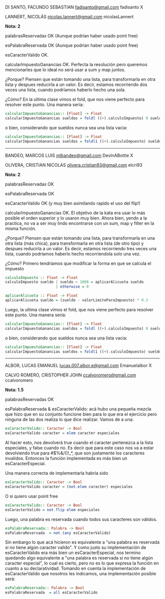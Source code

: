 DI SANTO, FACUNDO SEBASTIAN	fadisanto@gmail.com	fadisanto		X

LANNERT, NICOLÁS	nicolas.lannert@gmail.com	nicolasLannert

**Nota: 2** 

palabrasReservadas OK (Aunque podrían haber usado point free)

esPalabraReservada OK (Aunque podrían haber usado point free)

esCaracterValido OK. 

calcularImpuestoGanancias OK. Perfecta la resolución pero queremos mencionarles que lo ideal no será usar a sum y map juntos.

¿Porque? Piensen que están tomando una lista, para transformarla en otra lista y despues reducirla a un valor. 
Es decir, estamos recorriendo dos veces una lista, cuando podríamos haberlo hecho una sola. 

¿Cómo?
En la ultima clase vimos el fold, que nos viene perfecto para resolver este punto. Una manera sería:
```Haskell
calcularImpuestoGanancias:: [Float] -> Float
calcularImpuestoGanancias sueldos = foldl ((+).calculoImpuesto) 0 sueldos 
```
o bien, considerando que sueldos nunca sea una lista vacia:
```Haskell
calcularImpuestoGanancias:: [Float] -> Float
calcularImpuestoGanancias sueldos = foldl1 ((+).calculoImpuesto) sueldos 
```
---
BANDEO, MARCOS LUIS	mlbandeo@gmail.com	DevInABottle			X

OLIVERA, CRISTIAN NICOLAS	olivera.cristian93@gmail.com	elcri93

**Nota: 2**

palabrasReservadas OK 

esPalabraReservada OK 

esCaracterValido OK (y muy bien asimilando rapido el uso del flip!)

calcularImpuestoGanancias OK. El objetivo de la kata era usar lo más posible el orden superior y lo usaron muy bien.
Ahora bien, yendo a la practica, no va a ser muy lindo encontrarse con un sum, map y filter en la misma función.

¿Porque? Piensen que están tomando una lista, para transformarla en una otra lista (más chica), para transformarla en otra lista (de otro tipo) 
y despues reducirla a un valor. Es decir, estamos recorriendo tres veces una lista, cuando podríamos haberlo hecho recorriendola solo una vez.

¿Cómo?
Primero tendríamos que modificar la forma en que se calcula el impuesto
```Haskell
calculoImpuesto :: Float -> Float
calculoImpuesto sueldo | sueldo > 1000 = aplicarAlicuota sueldo
                       | otherwise = 0

aplicarAlicuota :: Float -> Float
aplicarAlicuota sueldo = (sueldo - valorLimiteParaImpuesto) * 0.3
```
Luego, la ultima clase vimos el fold, que nos viene perfecto para resolver este punto. Una manera sería:
```Haskell
calcularImpuestoGanancias:: [Float] -> Float
calcularImpuestoGanancias sueldos = foldl ((+).calculoImpuesto) 0 sueldos 
```
o bien, considerando que sueldos nunca sea una lista vacia:
```Haskell
calcularImpuestoGanancias:: [Float] -> Float
calcularImpuestoGanancias sueldos = foldl1 ((+).calculoImpuesto) sueldos 
```
---

ALBOR, LUCAS EMANUEL	lucas.007.albor.e@gmail.com	Emanuelalbor		X

CALVO ROMERO, CRISTOPHER JOHN	ccalvoromero@gmail.com	ccalvoromero

**Nota: 1.5**

palabrasReservadas OK

esPalabraReservada & esCaracterValido: acá hubo una pequeña mezcla que hizo que en su conjunto funcione bien para lo que era el ejercicio
pero ninguna de las dos realiza lo que dice realizar. Vamos de a una:
```Haskell
esCaracterValido:: Caracter -> Bool
esCaracterValido caracter = elem caracter especiales
```
Al hacer esto, nos devolverá true cuando el caracter pertenezca a la lista especiales, y false cuando no. Es decir que para este caso nos va a estar devolviendo true para #$%&/()!_*, que son justamente los caracteres invalidos.
Entonces la función implementada es más bien un esCaracterEspecial.

Una manera correcta de implementarla habría sido
```Haskell
esCaracterValido:: Caracter -> Bool
esCaracterValido caracter = (not.elem caracter) especiales
```
O si quiero usar point free
```Haskell
esCaracterValido:: Caracter -> Bool
esCaracterValido = not.flip elem especiales
```
Luego, una palabra es reservada cuando todos sus caracteres son válidos.
```Haskell
esPalabraReservada:: Palabra -> Bool
esPalabraReservada  = not.(any esCaracterValido)
```
Sin embargo lo que acá hicieron es equivalente a "una palabra es reservada si no tiene algún caracter valido". Y como justo su implementación de esCaracterValido era más bien un esCaracterEspecial, nos termino quedando algo equivalente a "una palabra es reservada si no tiene algún caracter especial", lo cual es cierto, pero no es lo que expresa la función en cuanto a su declaratividad.
Tomando en cuenta la implementación de esCaracterValido que nosotros les indicamos, una implementación posible será:
```Haskell
esPalabraReservada:: Palabra -> Bool
esPalabraReservada  = all esCaracterValido
```



